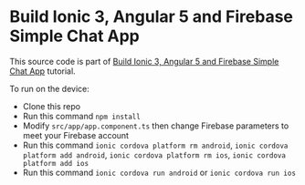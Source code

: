 # Build Ionic 3, Angular 5 and Firebase Simple Chat App

This source code is part of [Build Ionic 3, Angular 5 and Firebase Simple Chat App]() tutorial.

To run on the device:

* Clone this repo
* Run this command `npm install`
* Modify `src/app/app.component.ts` then change Firebase parameters to meet your Firebase account
* Run this command `ionic cordova platform rm android`, `ionic cordova platform add android`, `ionic cordova platform rm ios`, `ionic cordova platform add ios`
* Run this command `ionic cordova run android` or `ionic cordova run ios`
